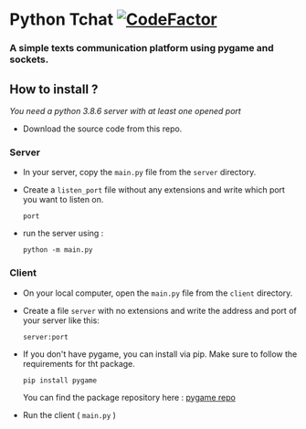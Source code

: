 # Python Tchat [![CodeFactor](https://www.codefactor.io/repository/github/sigmanificient/pytchat/badge)](https://www.codefactor.io/repository/github/sigmanificient/pytchat)

### A simple texts communication platform using pygame and sockets.

## How to install ?
*You need a python 3.8.6 server with at least one opened port*

- Download the source code from this repo.

### Server
- In your server, copy the `main.py` file from the `server` directory.
- Create a `listen_port` file without any extensions and write which port you want to listen on.
  ```
  port
  ```
    
- run the server using :
  ```
  python -m main.py
  ```

### Client

- On your local computer, open the `main.py` file from the `client` directory.
- Create a file `server` with no extensions and write the address and port of your server like this:
    ```
    server:port
    ```

- If you don't have pygame, you can install via pip. Make sure to follow the requirements for tht package.
  ```
  pip install pygame
  ```
  You can find the package repository here : [pygame repo](https://github.com/pygame/pygame)

 - Run the client ( `main.py` )
